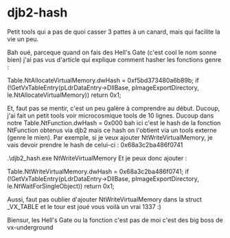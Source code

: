 # djb2-hash
Petit tools qui a pas de quoi casser 3 pattes à un canard, mais qui facilite la vie un peu.

Bah oué, parceque quand on fais des Hell's Gate (c'est cool le nom sonne bien) j'ai pas vus d'article qui explique comment hasher les fonctions genre :

Table.NtAllocateVirtualMemory.dwHash = 0xf5bd373480a6b89b;
if (!GetVxTableEntry(pLdrDataEntry->DllBase, pImageExportDirectory, le.NtAllocateVirtualMemory))
return 0x1;

Et, faut pas se mentir, c'est un peu galère à comprendre au début. Ducoup, j'ai fait un petit tools voir microcosmique tools de 10 lignes.
Ducoup dans notre Table.NtFunction.dwHash = 0x000 bah ici c'est le hash de la fonction NtFunction obtenus via djb2 mais ce hash on l'obtient via un tools externe (genre le mien).
Par exemple, si je veux ajouter NtWriteVirtualMemory, je vais devoir prendre le hash de celui-ci : 0x68a3c2ba486f0741

.\djb2_hash.exe NtWriteVirtualMemory
Et je peux donc ajouter :

Table.NtWriteVirtualMemory.dwHash = 0x68a3c2ba486f0741;
if (!GetVxTableEntry(pLdrDataEntry->DllBase, pImageExportDirectory, le.NtWaitForSingleObject))
return 0x1;

Aussi, faut pas oublier d'ajouter NtWriteVirtualMemory dans la struct _VX_TABLE et le tour est joué vous voilà un vrai 1337 :)

Biensur, les Hell's Gate ou la fonction c'est pas de moi c'est des big boss de vx-underground

